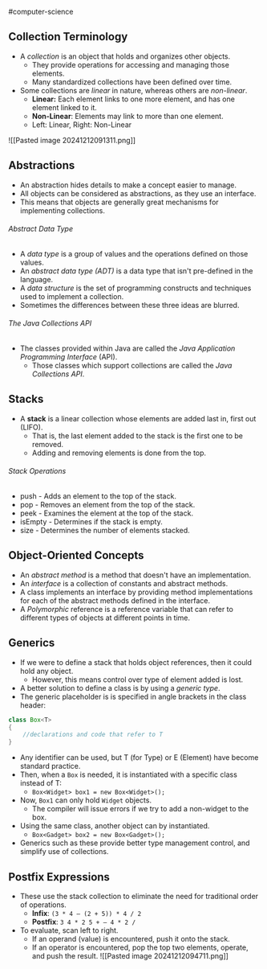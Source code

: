 #computer-science 
## Collection Terminology
- A *collection* is an object that holds and organizes other objects.
	- They provide operations for accessing and managing those elements.
	- Many standardized collections have been defined over time.
- Some collections are *linear* in nature, whereas others are *non-linear*.
	- **Linear:** Each element links to one more element, and has one element linked to it.
	- **Non-Linear**: Elements may link to more than one element.
	- Left: Linear, Right: Non-Linear

![[Pasted image 20241212091311.png]]

## Abstractions
- An abstraction hides details to make a concept easier to manage.
- All objects can be considered as abstractions, as they use an interface.
- This means that objects are generally great mechanisms for implementing collections.
###### Abstract Data Type
- A *data type* is a group of values and the operations defined on those values.
- An *abstract data type (ADT)* is a data type that isn't pre-defined in the language.
- A *data structure* is the set of programming constructs and techniques used to implement a collection.
- Sometimes the differences between these three ideas are blurred.
###### The Java Collections API
- The classes provided within Java are called the *Java Application Programming Interface* (API).
	- Those classes which support collections are called the *Java Collections API*.
## Stacks
- A **stack** is a linear collection whose elements are added last in, first out (LIFO).
	- That is, the last element added to the stack is the first one to be removed.
	- Adding and removing elements is done from the top.
###### Stack Operations
- push - Adds an element to the top of the stack.
- pop - Removes an element from the top of the stack.
- peek - Examines the element at the top of the stack.
- isEmpty - Determines if the stack is empty.
- size - Determines the number of elements stacked.
## Object-Oriented Concepts
- An *abstract method* is a method that doesn't have an implementation.
- An *interface* is a collection of constants and abstract methods.
- A class implements an interface by providing method implementations for each of the abstract methods defined in the interface.
- A *Polymorphic* reference is a reference variable that can refer to different types of objects at different points in time.
## Generics
- If we were to define a stack that holds object references, then it could hold any object.
	- However, this means control over type of element added is lost.
- A better solution to define a class is by using a *generic type*.
- The generic placeholder is is specified in angle brackets in the class header:
```java
class Box<T>
{
	//declarations and code that refer to T
}
```
- Any identifier can be used, but T (for Type) or E (Element) have become standard practice.
- Then, when a `Box` is needed, it is instantiated with a specific class instead of T:
	- `Box<Widget> box1 = new Box<Widget>();`
- Now, `Box1` can only hold `Widget` objects.
	- The compiler will issue errors if we try to add a non-widget to the box.
- Using the same class, another object can by instantiated.
	- `Box<Gadget> box2 = new Box<Gadget>();`
- Generics such as these provide better type management control, and simplify use of collections.
## Postfix Expressions
- These use the stack collection to eliminate the need for traditional order of operations.
	- **Infix**: `(3 * 4 – (2 + 5)) * 4 / 2`
	- **Postfix**: `3 4 * 2 5 + – 4 * 2 /`
- To evaluate, scan left to right.
	- If an operand (value) is encountered, push it onto the stack.
	- If an operator is encountered, pop the top two elements, operate, and push the result.
![[Pasted image 20241212094711.png]]


